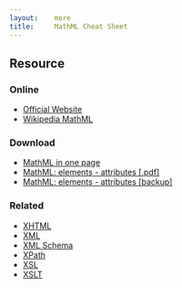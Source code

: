 ```yaml
---
layout:    more
title:     MathML Cheat Sheet
---
```

<div class="content content-400">
    <div class="board board-326">
        <h2 class="board-title">Resource</h2>
        <div class="board-card">
            <h3 class="board-card-title">Online</h3>
            <ul>
                <li><a href="http://www.w3.org/Math/">Official Website</a></li>
                <li><a href="http://en.wikipedia.org/wiki/MathML">Wikipedia MathML</a></li>
            </ul>
        </div>
        <div class="board-card">
            <h3 class="board-card-title">Download</h3>
            <ul>
                <li><a href="http://www.mathml.su/">MathML in one page</a></li>
                <li><a href="http://www.zvon.org/download2_cheatsheet.php/sheet_mathML_el_attr.pdf?title=MathML%3A+elements+-+attributes">MathML: elements - attributes [.pdf]</a></li>
                <li><a href="/staticcs/sheet_mathML_el_attr.pdf">MathML: elements - attributes [backup]</a></li>
            </ul>
        </div>
        <div class="board-card">
            <h3 class="board-card-title">Related</h3>
            <ul>
                <li><a href="/xml/" title="XHTML Cheat Sheet">XHTML</a></li>
                <li><a href="/xml" title="XML Cheat Sheet">XML</a></li>
                <li><a href="/xml-schema" title="XML Schema Cheat Sheet">XML Schema</a></li>
                <li><a href="/xpath" title="XPath Cheat Sheet">XPath</a></li>
                <li><a href="/xsl" title="XSL Cheat Sheet">XSL</a></li>
                <li><a href="/xslt" title="XSLT Cheat Sheet">XSLT</a></li>
            </ul>
        </div>
    </div>
</div>
